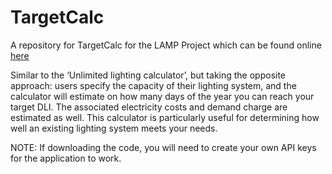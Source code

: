 # TargetCalc
A repository for TargetCalc for the LAMP Project which can be found online [here](https://uga-lighting-calc.shinyapps.io/TargetCalc/) 

Similar to the ‘Unlimited lighting calculator’, but taking the opposite approach: users specify the capacity of their lighting system, and the calculator will estimate on how many days of the year you can reach your target DLI. The associated electricity costs and demand charge are estimated as well. This calculator is particularly useful for determining how well an existing lighting system meets your needs.

NOTE: If downloading the code, you will need to create your own API keys for the application to work.
